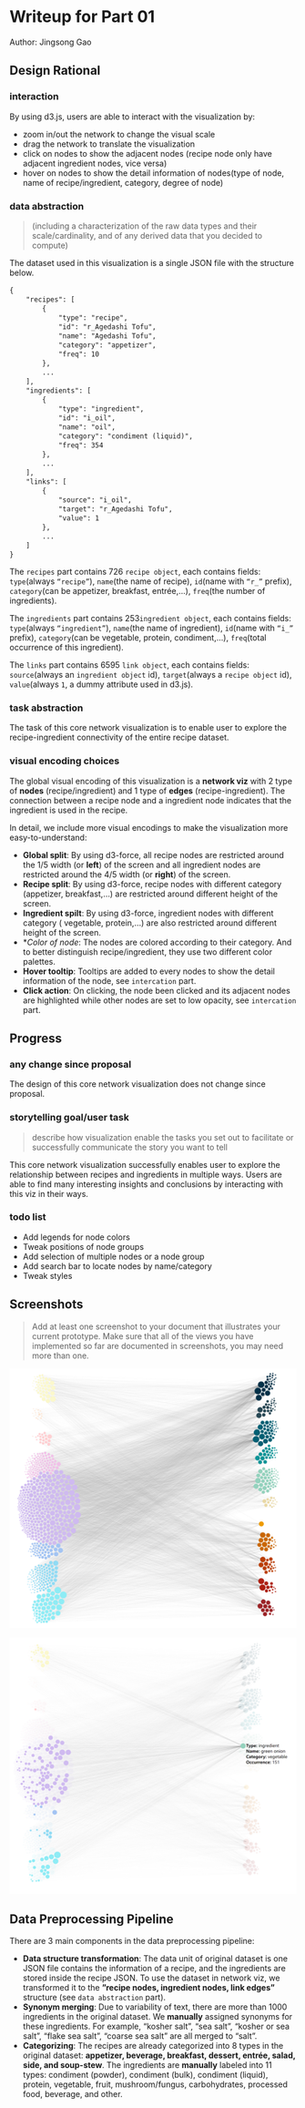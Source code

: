 # Writeup for Part 01

Author: Jingsong Gao

## Design Rational

### interaction

By using d3.js, users are able to interact with the visualization by:

- zoom in/out the network to change the visual scale
- drag the network to translate the visualization
- click on nodes to show the adjacent nodes (recipe node only have adjacent ingredient nodes, vice versa)
- hover on nodes to show the detail information of nodes(type of node, name of recipe/ingredient, category, degree of node)

### data abstraction

> (including a characterization of the raw data types and their scale/cardinality, and of any derived data that you decided to compute)

The dataset used in this visualization is a single JSON file with the structure below.

```
{
    "recipes": [
        {
            "type": "recipe",
            "id": "r_Agedashi Tofu",
            "name": "Agedashi Tofu",
            "category": "appetizer",
            "freq": 10
        },
        ...
    ],
    "ingredients": [
        {
            "type": "ingredient",
            "id": "i_oil",
            "name": "oil",
            "category": "condiment (liquid)",
            "freq": 354
        },
        ...
    ],
    "links": [
        {
            "source": "i_oil",
            "target": "r_Agedashi Tofu",
            "value": 1
        },
        ...
    ]
}
```

The `recipes` part contains 726 `recipe object`, each contains fields: `type`(always `“recipe”`), `name`(the name of recipe), `id`(name with `“r_”` prefix), `category`(can be appetizer, breakfast, entrée,…), `freq`(the number of ingredients). 

The `ingredients` part contains 253`ingredient object`, each contains fields: `type`(always `“ingredient”`), `name`(the name of ingredient), `id`(name with `“i_”` prefix), `category`(can be vegetable, protein, condiment,…), `freq`(total occurrence of this ingredient).

The `links` part contains 6595 `link object`, each contains fields: `source`(always an `ingredient object` id), `target`(always a `recipe object` id), `value`(always `1`, a dummy attribute used in d3.js).

### task abstraction

The task of this core network visualization is to enable user to explore the recipe-ingredient connectivity of the entire recipe dataset. 

### visual encoding choices

The global visual encoding of this visualization is a **network viz** with 2 type of **nodes** (recipe/ingredient) and 1 type of **edges** (recipe-ingredient). The connection between a recipe node and a ingredient node indicates that the ingredient is used in the recipe.

In detail, we include more visual encodings to make the visualization more easy-to-understand:

- **Global split**: By using d3-force, all recipe nodes are restricted around the 1/5 width (or **left**) of the screen and all ingredient nodes are restricted around the 4/5 width (or **right**) of the screen. 
- **Recipe split**: By using d3-force, recipe nodes with different category (appetizer, breakfast,…) are restricted around different height of the screen.
- **Ingredient spilt**: By using d3-force, ingredient nodes with different category ( vegetable, protein,…) are also restricted around different height of the screen.
- **Color of node*: The nodes are colored according to their category. And to better distinguish recipe/ingredient, they use two different color palettes.
- **Hover tooltip**: Tooltips are added to every nodes to show the detail information of the node, see `intercation` part.
- **Click action**: On clicking, the node been clicked and its adjacent nodes are highlighted while other nodes are set to low opacity, see `intercation` part.

## Progress

### any change since proposal

The design of this core network visualization does not change since proposal.

### storytelling goal/user task

> describe how visualization enable the tasks you set out to facilitate or successfully communicate the story you want to tell

This core network visualization successfully enables user to explore the relationship between recipes and ingredients in multiple ways. Users are able to find many interesting insights and conclusions by interacting with this viz in their ways.

### todo list

- Add legends for node colors
- Tweak positions of node groups
- Add selection of multiple nodes or a node group
- Add search bar to locate nodes by name/category
- Tweak styles

## Screenshots

>  Add at least one screenshot to your document that illustrates your current prototype. Make sure that all of the views you have implemented so far are documented in screenshots, you may need more than one.

![Screenshot]([midpoint]01-screenshot.png)

![Screenshot on click]([midpoint]01-onclick.png)

## Data Preprocessing Pipeline

There are 3 main components in the data preprocessing pipeline:

- **Data structure transformation**: The data unit of original dataset is one JSON file contains the information of a recipe, and the ingredients are stored inside the recipe JSON. To use the dataset in network viz, we transformed it to the **”recipe nodes, ingredient nodes, link edges”** structure (see `data abstraction` part).
- **Synonym merging**: Due to variability of text, there are more than 1000 ingredients in the original dataset. We **manually** assigned synonyms for these ingredients. For example, “kosher salt”, “sea salt”, “kosher or sea salt”, “flake sea salt”, “coarse sea salt” are all merged to “salt”.
- **Categorizing**: The recipes are already categorized into 8 types in the original dataset: **appetizer, beverage, breakfast, dessert, entrée, salad, side, and soup-stew**. The ingredients are **manually** labeled into 11 types: condiment (powder), condiment (bulk), condiment (liquid), protein, vegetable, fruit, mushroom/fungus, carbohydrates, processed food, beverage, and other.